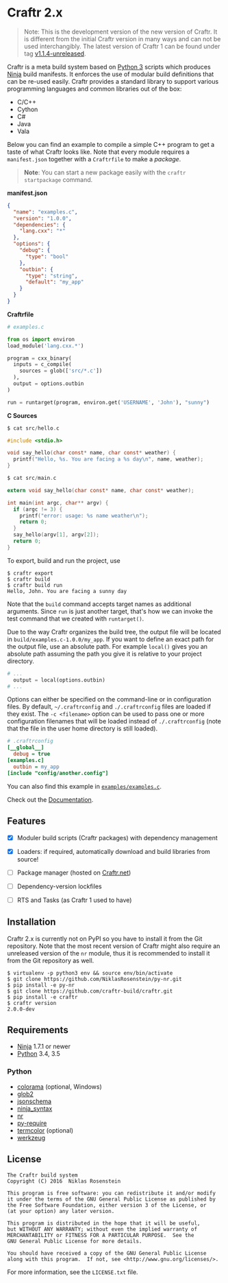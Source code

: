 # Craftr 2.x

> Note: This is the development version of the new version of Craftr. It is
> different from the initial Craftr version in many ways and can not be used
> interchangibly. The latest version of Craftr 1 can be found under tag
> [v1.1.4-unreleased](https://github.com/craftr-build/craftr/tree/v1.1.4-unreleased).

Craftr is a meta build system based on [Python 3] scripts which produces
[Ninja] build manifests. It enforces the use of modular build definitions
that can be re-used easily. Craftr provides a standard library to support
various programming languages and common libraries out of the box:

- C/C++
- Cython
- C#
- Java
- Vala

Below you can find an example to compile a simple C++ program to get a taste
of what Craftr looks like. Note that every module requires a `manifest.json`
together with a `Craftrfile` to make a *package*.

> __Note__: You can start a new package easily with the `craftr startpackage`
> command.

__manifest.json__

```json
{
  "name": "examples.c",
  "version": "1.0.0",
  "dependencies": {
    "lang.cxx": "*"
  },
  "options": {
    "debug": {
      "type": "bool"
    },
    "outbin": {
      "type": "string",
      "default": "my_app"
    }
  }
}
```

__Craftrfile__

```python
# examples.c

from os import environ
load_module('lang.cxx.*')

program = cxx_binary(
  inputs = c_compile(
    sources = glob(['src/*.c'])
  ),
  output = options.outbin
)

run = runtarget(program, environ.get('USERNAME', 'John'), "sunny")

```

__C Sources__
```c
$ cat src/hello.c

#include <stdio.h>

void say_hello(char const* name, char const* weather) {
  printf("Hello, %s. You are facing a %s day\n", name, weather);
}

$ cat src/main.c

extern void say_hello(char const* name, char const* weather);

int main(int argc, char** argv) {
  if (argc != 3) {
    printf("error: usage: %s name weather\n");
    return 0;
  }
  say_hello(argv[1], argv[2]);
  return 0;
}
```
To export, build and run the project, use

    $ craftr export
    $ craftr build
    $ craftr build run
    Hello, John. You are facing a sunny day

Note that the `build` command accepts target names as additional arguments.
Since `run` is just another target, that's how we can invoke the test command
that we created with `runtarget()`.

Due to the way Craftr organizes the build tree, the output file will be
located in `build/examples.c-1.0.0/my_app`. If you want to define an exact path
for the output file, use an absolute path. For example `local()` gives you
an absolute path assuming the path you give it is relative to your project
directory.

```python
# ...
  output = local(options.outbin)
# ...
```

Options can either be specified on the command-line or in configuration files.
By default, `~/.craftrconfig` and `./.craftrconfig` files are loaded if they
exist. The `-c <filename>` option can be used to pass one or more configuration
filenames that will be loaded instead of `./.craftrconfig` (note that the file
in the user home directory is still loaded).

```ini
# .craftrconfig
[__global__]
  debug = true
[examples.c]
  outbin = my_app
[include "config/another.config"]
```

You can also find this example in [`examples/examples.c`](examples/examples.c).

Check out the [Documentation].

  [Ninja]: https://github.com/ninja-build/ninja
  [Python 3]: https://www.python.org/
  [Documentation]: doc

## Features

- [x] Moduler build scripts (Craftr packages) with dependency management
- [x] Loaders: if required, automatically download and build libraries from source!
- [ ] Package manager (hosted on [Craftr.net])
- [ ] Dependency-version lockfiles
- [ ] RTS and Tasks (as Craftr 1 used to have)


  [Craftr.net]: https://craftr.net

## Installation

Craftr 2.x is currently not on PyPI so you have to install it from the Git
repository. Note that the most recent version of Craftr might also require
an unreleased version of the `nr` module, thus it is recommended to install
it from the Git repository as well.

    $ virtualenv -p python3 env && source env/bin/activate
    $ git clone https://github.com/NiklasRosenstein/py-nr.git
    $ pip install -e py-nr
    $ git clone https://github.com/craftr-build/craftr.git
    $ pip install -e craftr
    $ craftr version
    2.0.0-dev

## Requirements

- [Ninja] 1.7.1 or newer
- [Python][Python 3] 3.4, 3.5

### Python

- [colorama](https://pypi.python.org/pypi/colorama) (optional, Windows)
- [glob2](https://pypi.python.org/pypi/glob2)
- [jsonschema](https://pypi.python.org/pypi/jsonschema)
- [ninja_syntax](https://pypi.python.org/pypi/ninja_syntax)
- [nr](https://pypi.python.org/pypi/nr)
- [py-require](https://pypi.python.org/pypi/py-require)
- [termcolor](https://pypi.python.org/pypi/termcolor) (optional)
- [werkzeug](https://pypi.python.org/pypi/werkzeug)

## License

    The Craftr build system
    Copyright (C) 2016  Niklas Rosenstein

    This program is free software: you can redistribute it and/or modify
    it under the terms of the GNU General Public License as published by
    the Free Software Foundation, either version 3 of the License, or
    (at your option) any later version.

    This program is distributed in the hope that it will be useful,
    but WITHOUT ANY WARRANTY; without even the implied warranty of
    MERCHANTABILITY or FITNESS FOR A PARTICULAR PURPOSE.  See the
    GNU General Public License for more details.

    You should have received a copy of the GNU General Public License
    along with this program.  If not, see <http://www.gnu.org/licenses/>.

For more information, see the `LICENSE.txt` file.
